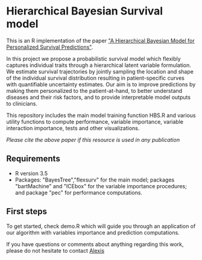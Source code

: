 # Hierarchical Bayesian Survival model

This is an R implementation of the paper ["A Hierarchical Bayesian Model for Personalized Survival Predictions"](http://medianetlab.ee.ucla.edu/papers/FINAL_A_Hierarchical_Bayesian_Model_for_Personalized_Survival_Predictions.pdf). 

In this project we propose a probabilistic survival model which flexibly captures individual traits through a hierarchical latent variable formulation. We estimate survival trajectories by jointly sampling the location and shape of the individual survival distribution resulting in patient-specific curves with quantifiable uncertainty estimates. Our aim is to improve predictions by making them personalized to the patient-at-hand, to better understand diseases and their risk factors, and to provide interpretable model outputs to clinicians.

This repository includes the main model training function HBS.R and various utility functions to compute performance, variable importance, variable interaction importance, tests and other visualizations. 

*Please cite the above paper if this resource is used in any publication*

## Requirements

* R version 3.5
* Packages: "BayesTree","flexsurv" for the main model; packages "bartMachine" and "ICEbox" for the variable importance procedures; and package "pec" for performance computations.

## First steps
To get started, check demo.R which will guide you through an application of our algorithm with variables importance and prediction computations. 

If you have questions or comments about anything regarding this work, please do not hesitate to contact [Alexis](https://alexisbellot.github.io/Website/)

